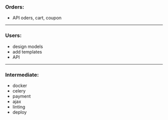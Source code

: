 ### Orders:
- API oders, cart, coupon

---

### Users:
- design models
- add templates
- API

---

### Intermediate:
- docker
- celery
- payment
- ajax
- linting
- deploy

